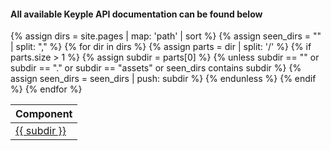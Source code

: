 ---
---
#### All available Keyple API documentation can be found below

<table>
 <thead>
   <tr>
     <th>Component</th>
   </tr>
 </thead>
 <tbody>
   {% assign dirs = site.pages | map: 'path' | sort %}
   {% assign seen_dirs = "" | split: "," %}
   {% for dir in dirs %}
     {% assign parts = dir | split: '/' %}
     {% if parts.size > 1 %}
       {% assign subdir = parts[0] %}
       {% unless subdir == "" or subdir == "." or subdir == "assets" or seen_dirs contains subdir %}
         <tr>
           <td><a href="{{ subdir | relative_url }}">{{ subdir }}</a></td>
         </tr>
         {% assign seen_dirs = seen_dirs | push: subdir %}
       {% endunless %}
     {% endif %}
   {% endfor %}
 </tbody>
</table>